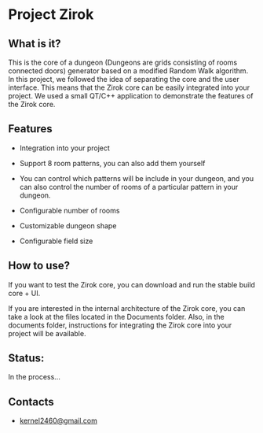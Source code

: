 # Project Zirok
## What is it?
This is the core of a dungeon (Dungeons are grids consisting of rooms connected doors) generator based on a modified Random Walk algorithm. In this project, we followed the idea of ​​separating the core and the user interface. This means that the Zirok core can be easily integrated into your project. We used a small QT/C++ application to demonstrate the features of the Zirok core.

## Features
- Integration into your project

- Support 8 room patterns, you can also add them yourself

- You can control which patterns will be include in your dungeon, and you can also control the number of rooms of a particular pattern in your dungeon.

- Configurable number of rooms

- Customizable dungeon shape

- Configurable field size

## How to use?
If you want to test the Zirok core, you can download and run the stable build core + UI.

If you are interested in the internal architecture of the Zirok core, you can take a look at the files located in the Documents folder. Also, in the documents folder, instructions for integrating the Zirok core into your project will be available.

## Status:
In the process...

## Contacts
- kernel2460@gmail.com
